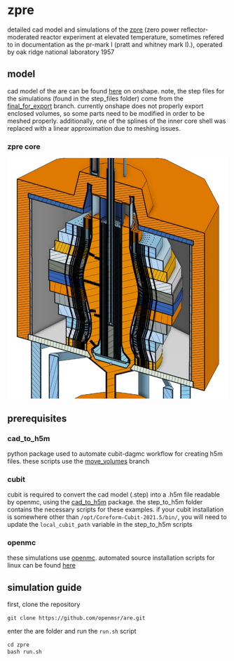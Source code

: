 # zpre
detailed cad model and simulations of the [zpre](https://www.osti.gov/servlets/purl/4673343) (zero power reflector-moderated reactor experiment at elevated temperature, sometimes refered to in documentation as the pr-mark I (pratt and whitney mark I).), operated by oak ridge national laboratory 1957

## model

cad model of the are can be found [here](https://cad.onshape.com/documents/c51fcabf7b4a45b5a8d610d5/v/1e941e226a75c4f4f3cbe020/e/4c356de19c02efb455bb582a) on onshape. note, the step files for the simulations (found in the step_files folder) come from the [final_for_export](https://cad.onshape.com/documents/c51fcabf7b4a45b5a8d610d5/w/a34269ffec50905ef4b5f5db/e/4c356de19c02efb455bb582a?renderMode=0&uiState=62b09138d87c8f59e3122317) branch. currently onshape does not properly export enclosed volumes, so some parts need to be modified in order to be meshed properly. additionally, one of the splines of the inner core shell was replaced with a linear approximation due to meshing issues. 

### zpre core 
![](figures/core.png)

## prerequisites 
### cad_to_h5m
python package used to automate cubit-dagmc workflow for creating h5m files. these scripts use the [move_volumes](https://github.com/openmsr/cad_to_h5m/tree/move_volumes) branch 

### cubit
cubit is required to convert the cad model (.step) into a .h5m file readable by openmc, using the [cad_to_h5m](https://github.com/openmsr/cad_to_h5m/tree/material_tag) package. the step_to_h5m folder contains the necessary scripts for these examples. if your cubit installation is somewhere other than `/opt/Coreform-Cubit-2021.5/bin/`, you will need to update the `local_cubit_path` variable in the step_to_h5m scripts

### openmc
these simulations use [openmc](https://docs.openmc.org/en/stable/). automated source installation scripts for linux can be found [here](https://github.com/openmsr/openmc_install_scripts)

## simulation guide

first, clone the repository

```
git clone https://github.com/openmsr/are.git
```

enter the are folder and run the `run.sh` script

```
cd zpre
bash run.sh
```
